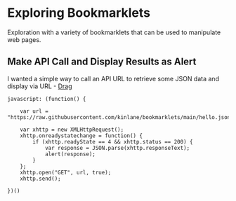 # Exploring Bookmarklets
Exploration with a variety of bookmarklets that can be used to manipulate web pages.

## Make API Call and Display Results as Alert
I wanted a simple way to call an API URL to retrieve some JSON data and display via URL - <a href="javascript:!function(){var e=new XMLHttpRequest;e.onreadystatechange=function(){4==e.readyState&&200==e.status&&alert(JSON.parse(e.responseText))},e.open(%22GET%22,%22https://raw.githubusercontent.com/kinlane/bookmarklets/main/hello.json%22,!0),e.send()}();
">Drag</a>
```
javascript: (function() {

    var url = "https://raw.githubusercontent.com/kinlane/bookmarklets/main/hello.json";

    var xhttp = new XMLHttpRequest();
    xhttp.onreadystatechange = function() {
        if (xhttp.readyState == 4 && xhttp.status == 200) {
            var response = JSON.parse(xhttp.responseText);
            alert(response);
        }
    };
    xhttp.open("GET", url, true);
    xhttp.send();

})()
```


